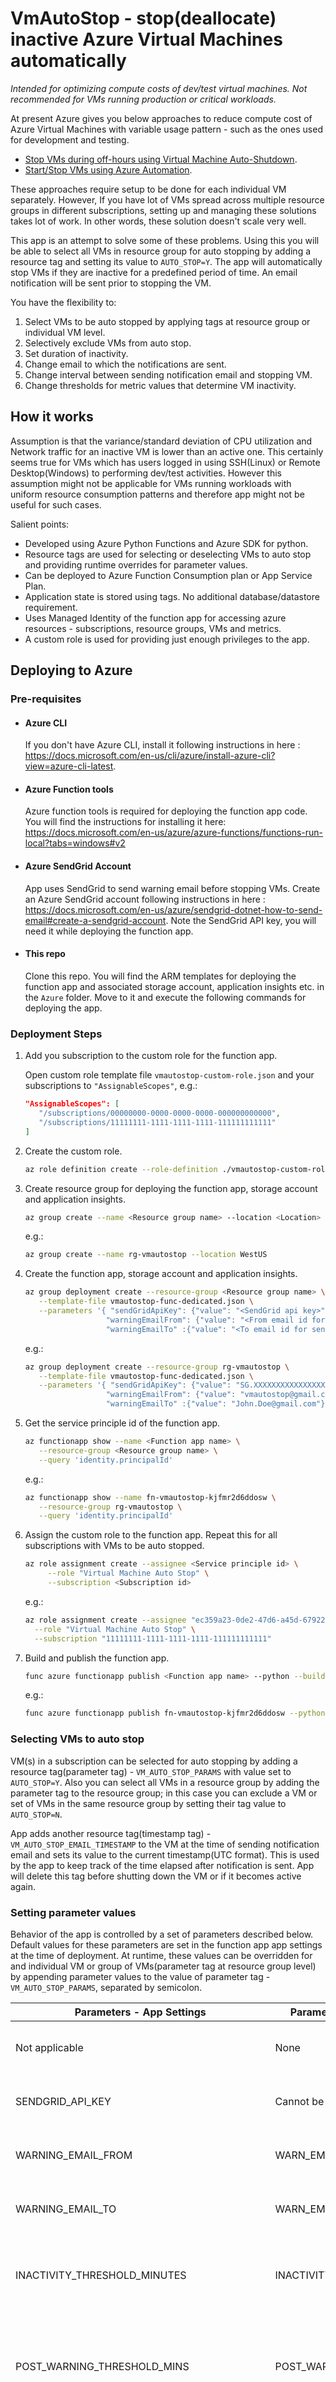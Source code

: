 # VmAutoStop - stop(deallocate) inactive Azure Virtual Machines automatically

_Intended for optimizing compute costs of dev/test virtual machines. Not recommended for VMs running production or critical workloads._

At present Azure gives you below approaches to reduce compute cost of Azure Virtual Machines with variable usage pattern - such as the ones used for development and testing.

- [Stop VMs during off-hours using Virtual Machine Auto-Shutdown](https://azure.microsoft.com/en-in/blog/announcing-auto-shutdown-for-vms-using-azure-resource-manager/).
- [Start/Stop VMs using Azure Automation](https://docs.microsoft.com/en-us/azure/automation/automation-solution-vm-management).

These approaches require setup to be done for each individual VM separately. However, If you have lot of VMs spread across multiple resource groups in different subscriptions, setting up and managing these solutions takes lot of work. In other words, these solution doesn't scale very well.

This app is an attempt to solve some of these problems. Using this you will be able to select all VMs in resource group for auto stopping by adding a resource tag and setting its value to `AUTO_STOP=Y`. The app will automatically stop VMs if they are inactive for a predefined period of time. An email notification will be sent prior to stopping the VM.

You have the flexibility to:

1. Select VMs to be auto stopped by applying tags at resource group or individual VM level.
2. Selectively exclude VMs from auto stop.
3. Set duration of inactivity.
4. Change email to which the notifications are sent.
5. Change interval between sending notification email and stopping VM.
6. Change thresholds for metric values that determine VM inactivity.

## How it works

Assumption is that the variance/standard deviation of CPU utilization and Network traffic for an inactive VM is lower than an active one. This certainly seems true for VMs which has users logged in using SSH(Linux) or Remote Desktop(Windows) to performing dev/test activities. However this assumption might not be applicable for VMs running workloads with uniform resource consumption patterns and therefore app might not be useful for such cases.

Salient points:

- Developed using Azure Python Functions and Azure SDK for python.
- Resource tags are used for selecting or deselecting VMs to auto stop and providing runtime overrides for parameter values.
- Can be deployed to Azure Function Consumption plan or App Service Plan.
- Application state is stored using tags. No additional database/datastore requirement.
- Uses Managed Identity of the function app for accessing azure resources - subscriptions, resource groups, VMs and metrics.
- A custom role is used for providing just enough privileges to the app.

## Deploying to Azure

### Pre-requisites

- #### Azure CLI

  If you don't have Azure CLI, install it following instructions in here : https://docs.microsoft.com/en-us/cli/azure/install-azure-cli?view=azure-cli-latest.

- #### Azure Function tools

  Azure function tools is required for deploying the function app code. You will find the instructions for installing it here: https://docs.microsoft.com/en-us/azure/azure-functions/functions-run-local?tabs=windows#v2

- #### Azure SendGrid Account

  App uses SendGrid to send warning email before stopping VMs. Create an Azure SendGrid account following instructions in here : https://docs.microsoft.com/en-us/azure/sendgrid-dotnet-how-to-send-email#create-a-sendgrid-account. Note the SendGrid API key, you will need it while deploying the function app.

- #### This repo

  Clone this repo. You will find the ARM templates for deploying the function app and associated storage account, application insights etc. in the `Azure` folder. Move to it and execute the following commands for deploying the app.

### Deployment Steps

1. Add you subscription to the custom role for the function app.

   Open custom role template file `vmautostop-custom-role.json` and your subscriptions to `"AssignableScopes"`, e.g.:

   ```json
   "AssignableScopes": [
      "/subscriptions/00000000-0000-0000-0000-000000000000",
      "/subscriptions/11111111-1111-1111-1111-111111111111"
   ]
   ```

1. Create the custom role.

   ```sh
   az role definition create --role-definition ./vmautostop-custom-role.json
   ```

1. Create resource group for deploying the function app, storage account and application insights.

   ```sh
   az group create --name <Resource group name> --location <Location>
   ```

   e.g.:

   ```sh
   az group create --name rg-vmautostop --location WestUS
   ```

1. Create the function app, storage account and application insights.

   ```sh
   az group deployment create --resource-group <Resource group name> \
      --template-file vmautostop-func-dedicated.json \
      --parameters '{ "sendGridApiKey": {"value": "<SendGrid api key>"},
                     "warningEmailFrom": {"value": "<From email id for sending warning email>"},
                     "warningEmailTo" :{"value": "<To email id for sending warning email>"}}'
   ```

   e.g.:

   ```sh
   az group deployment create --resource-group rg-vmautostop \
      --template-file vmautostop-func-dedicated.json \
      --parameters '{ "sendGridApiKey": {"value": "SG.XXXXXXXXXXXXXXXXXXXXXXX"},
                     "warningEmailFrom": {"value": "vmautostop@gmail.com"},
                     "warningEmailTo" :{"value": "John.Doe@gmail.com"}}'
   ```

1. Get the service principle id of the function app.

   ```sh
   az functionapp show --name <Function app name> \
      --resource-group <Resource group name> \
      --query 'identity.principalId'
   ```

   e.g.:

   ```sh
   az functionapp show --name fn-vmautostop-kjfmr2d6ddosw \
      --resource-group rg-vmautostop \
      --query 'identity.principalId'
   ```

1. Assign the custom role to the function app. Repeat this for all subscriptions with VMs to be auto stopped.

   ```sh
   az role assignment create --assignee <Service principle id> \
        --role "Virtual Machine Auto Stop" \
        --subscription <Subscription id>
   ```

   e.g.:

   ```sh
   az role assignment create --assignee "ec359a23-0de2-47d6-a45d-67922448061a" \
     --role "Virtual Machine Auto Stop" \
     --subscription "11111111-1111-1111-1111-111111111111"
   ```

1. Build and publish the function app.

   ```sh
   func azure functionapp publish <Function app name> --python --build remote
   ```

   e.g.:

   ```sh
   func azure functionapp publish fn-vmautostop-kjfmr2d6ddosw --python --build remote
   ```

### Selecting VMs to auto stop

VM(s) in a subscription can be selected for auto stopping by adding a resource tag(parameter tag) - `VM_AUTO_STOP_PARAMS` with value set to `AUTO_STOP=Y`. Also you can select all VMs in a resource group by adding the parameter tag to the resource group; in this case you can exclude a VM or set of VMs in the same resource group by setting their tag value to `AUTO_STOP=N`.

App adds another resource tag(timestamp tag) - `VM_AUTO_STOP_EMAIL_TIMESTAMP` to the VM at the time of sending notification email and sets its value to the current timestamp(UTC format). This is used by the app to keep track of the time elapsed after notification is sent. App will delete this tag before shutting down the VM or if it becomes active again.

### Setting parameter values

Behavior of the app is controlled by a set of parameters described below. Default values for these parameters are set in the function app app settings at the time of deployment. At runtime, these values can be overridden for and individual VM or group of VMs(parameter tag at resource group level) by appending parameter values to the value of parameter tag - `VM_AUTO_STOP_PARAMS`, separated by semicolon.

| Parameters - App Settings                | Parameters - Tag     | Description                                                                              |
| ---------------------------------------- | -------------------- | ---------------------------------------------------------------------------------------- |
| Not applicable                           | None                 | API Key for the Azure SendGrid account.                                                  |
| SENDGRID_API_KEY                         | Cannot be overridden | API Key for the Azure SendGrid account.                                                  |
| WARNING_EMAIL_FROM                       | WARN_EMAIL_FROM      | Email id `From` which notification is sent.                                              |
| WARNING_EMAIL_TO                         | WARN_EMAIL_TO        | Email id `To` which notification is sent.                                                |
| INACTIVITY_THRESHOLD_MINUTES             | INACTIVITY_TH_MIN    | Duration for which VM can remain inactive. Default is 60 minutes.                        |
| POST_WARNING_THRESHOLD_MINS              | POST_WARN_TH_MINS    | Interval between sending notification email and stopping VM. Default is 15 mins.         |
| PERCENTAGE_CPU_STDEV_BASELINE_PERCENTAGE | CPU_STDEV_BAS_PCT    | Baseline standard deviation for `Percent CPU` as percentage of mean. Default is 50%.     |
| NETWORK_OUT_STDEV_BASELINE_PERCENTAGE    | NETW_STDEV_BAS_PCT   | Baseline standard deviation for `Network Out CPU` as percentage of mean. Default is 50%. |

For example, following image shows how to override default values for parameters `WARNING_EMAIL_TO`, `INACTIVITY_THRESHOLD_MINUTES` are overridden `POST_WARNING_THRESHOLD_MINS` using the parameter tag.

![Tag Example1](./images/az-vmautostop-tag-example1.png)

Parameter values set at the VM level will override if(any) of the same parameter values set at the resource group level. This is useful if you want auto stop behavior to be different for some of the VMs in a resource group, e.g., you want notification email to for a particular VM to be sent to a different email id than the one specified at the resource group level - therefore used by all VMs in the group or want to reduce the inactivity threshold etc.

## References

- [Azure functions python developer guide](https://docs.microsoft.com/en-us/azure/azure-functions/functions-reference-python).
- [Azure python SDK](https://docs.microsoft.com/en-us/azure/python/).
- [Managed identities for Azure resources](https://docs.microsoft.com/en-us/azure/active-directory/managed-identities-azure-resources/overview).
- [Custom roles for Azure resources](https://docs.microsoft.com/en-us/azure/role-based-access-control/custom-roles).
